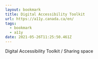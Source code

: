 ```yaml
---
layout: bookmark
title: Digital Accessibility Toolkit
url: https://a11y.canada.ca/en/
tags:
  - bookmark
  - a11y
date: 2021-05-26T11:25:50.461Z
---
```

Digital Accessibility Toolkit / Sharing space